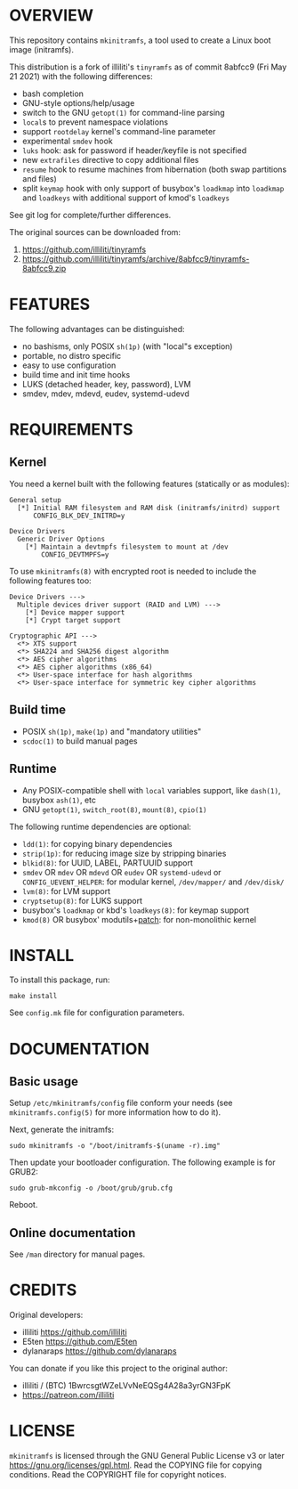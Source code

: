 OVERVIEW
========

This repository contains `mkinitramfs`, a tool used to create a Linux
boot image (initramfs).

This distribution is a fork of illiliti's `tinyramfs` as of commit
8abfcc9 (Fri May 21 2021) with the following differences:
  * bash completion
  * GNU-style options/help/usage
  * switch to the GNU `getopt(1)` for command-line parsing
  * `local`s to prevent namespace violations
  * support `rootdelay` kernel's command-line parameter
  * experimental `smdev` hook
  * `luks` hook: ask for password if header/keyfile is not specified
  * new `extrafiles` directive to copy additional files
  * `resume` hook to resume machines from hibernation (both swap
    partitions and files)
  * split `keymap` hook with only support of busybox's `loadkmap` into
    `loadkmap` and `loadkeys` with additional support of kmod's
    `loadkeys`

See git log for complete/further differences.

The original sources can be downloaded from:
  1. https://github.com/illiliti/tinyramfs
  2. https://github.com/illiliti/tinyramfs/archive/8abfcc9/tinyramfs-8abfcc9.zip


FEATURES
========

The following advantages can be distinguished:
  * no bashisms, only POSIX `sh(1p)` (with "local"s exception)
  * portable, no distro specific
  * easy to use configuration
  * build time and init time hooks
  * LUKS (detached header, key, password), LVM
  * smdev, mdev, mdevd, eudev, systemd-udevd


REQUIREMENTS
============

Kernel
------

You need a kernel built with the following features (statically or as
modules):

    General setup
      [*] Initial RAM filesystem and RAM disk (initramfs/initrd) support
          CONFIG_BLK_DEV_INITRD=y
        
    Device Drivers
      Generic Driver Options
        [*] Maintain a devtmpfs filesystem to mount at /dev
            CONFIG_DEVTMPFS=y

To use `mkinitramfs(8)` with encrypted root is needed to include the
following features too:

    Device Drivers --->
      Multiple devices driver support (RAID and LVM) --->
        [*] Device mapper support
        [*] Crypt target support
        
    Cryptographic API --->
      <*> XTS support
      <*> SHA224 and SHA256 digest algorithm
      <*> AES cipher algorithms
      <*> AES cipher algorithms (x86_64)
      <*> User-space interface for hash algorithms
      <*> User-space interface for symmetric key cipher algorithms

Build time
----------
  * POSIX `sh(1p)`, `make(1p)` and "mandatory utilities"
  * `scdoc(1)` to build manual pages

Runtime
-------
  * Any POSIX-compatible shell with `local` variables support, like
    `dash(1)`, busybox `ash(1)`, etc
  * GNU `getopt(1)`, `switch_root(8)`, `mount(8)`, `cpio(1)`

The following runtime dependencies are optional:

  * `ldd(1)`: for copying binary dependencies
  * `strip(1p)`: for reducing image size by stripping binaries
  * `blkid(8)`: for UUID, LABEL, PARTUUID support
  * `smdev` OR `mdev` OR `mdevd` OR `eudev` OR `systemd-udevd` or
    `CONFIG_UEVENT_HELPER`: for modular kernel, `/dev/mapper/` and
    `/dev/disk/`
  * `lvm(8)`: for LVM support
  * `cryptsetup(8)`: for LUKS support
  * busybox's `loadkmap` or kbd's `loadkeys(8)`: for keymap support
  * `kmod(8)` OR busybox' modutils+[patch][1]: for non-monolithic
    kernel

[1]: /patches/modprobe-kernel-version.patch


INSTALL
=======

To install this package, run:

    make install

See `config.mk` file for configuration parameters.


DOCUMENTATION
=============

Basic usage
-----------

Setup `/etc/mkinitramfs/config` file conform your needs (see
`mkinitramfs.config(5)` for more information how to do it).

Next, generate the initramfs:

    sudo mkinitramfs -o "/boot/initramfs-$(uname -r).img"

Then update your bootloader configuration.  The following example is
for GRUB2:

    sudo grub-mkconfig -o /boot/grub/grub.cfg

Reboot.

Online documentation
--------------------

See `/man` directory for manual pages.


CREDITS
=======

Original developers:
  * illiliti    <https://github.com/illiliti>
  * E5ten       <https://github.com/E5ten>
  * dylanaraps  <https://github.com/dylanaraps>

You can donate if you like this project to the original author:
  * illiliti / (BTC) 1BwrcsgtWZeLVvNeEQSg4A28a3yrGN3FpK
  * https://patreon.com/illiliti


LICENSE
=======

`mkinitramfs` is licensed through the GNU General Public License v3 or
later <https://gnu.org/licenses/gpl.html>.
Read the COPYING file for copying conditions.
Read the COPYRIGHT file for copyright notices.
